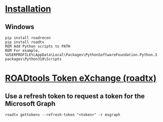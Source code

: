 # [Installation](https://github.com/dirkjanm/ROADtools)
## Windows
```console
pip install roadrecon
pip install roadtx
REM Add Python scripts to PATH
REM For example, %USERPROFILE%\AppData\Local\Packages\PythonSoftwareFoundation.Python.3.10_qbz5n2kfra8p0\LocalCache\local-packages\Python310\Scripts
```

# [ROADtools Token eXchange (roadtx)](https://github.com/dirkjanm/ROADtools/wiki/ROADtools-Token-eXchange-(roadtx))
## Use a refresh token to request a token for the Microsoft Graph
```console
roadtx gettokens --refresh-token "<token>" -r msgraph
```
